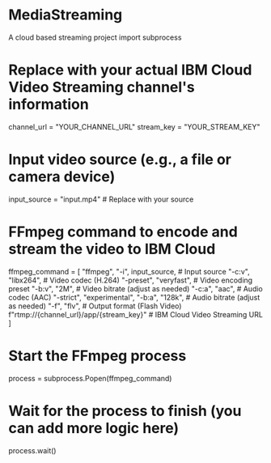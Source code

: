 # MediaStreaming
A cloud based streaming project
import subprocess

# Replace with your actual IBM Cloud Video Streaming channel's information
channel_url = "YOUR_CHANNEL_URL"
stream_key = "YOUR_STREAM_KEY"

# Input video source (e.g., a file or camera device)
input_source = "input.mp4"  # Replace with your source

# FFmpeg command to encode and stream the video to IBM Cloud
ffmpeg_command = [
    "ffmpeg",
    "-i", input_source,  # Input source
    "-c:v", "libx264",   # Video codec (H.264)
    "-preset", "veryfast",  # Video encoding preset
    "-b:v", "2M",         # Video bitrate (adjust as needed)
    "-c:a", "aac",        # Audio codec (AAC)
    "-strict", "experimental",
    "-b:a", "128k",       # Audio bitrate (adjust as needed)
    "-f", "flv",          # Output format (Flash Video)
    f"rtmp://{channel_url}/app/{stream_key}"  # IBM Cloud Video Streaming URL
]

# Start the FFmpeg process
process = subprocess.Popen(ffmpeg_command)

# Wait for the process to finish (you can add more logic here)
process.wait()
